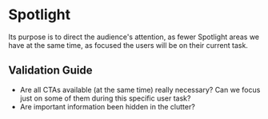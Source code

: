 # Spotlight

Its purpose is to direct the audience's attention, as fewer Spotlight areas we have at the same time, as focused the users will be on their current task.

## Validation Guide

* Are all CTAs available \(at the same time\) really necessary? Can we focus just on some of them during this specific user task?
* Are important information been hidden in the clutter?

